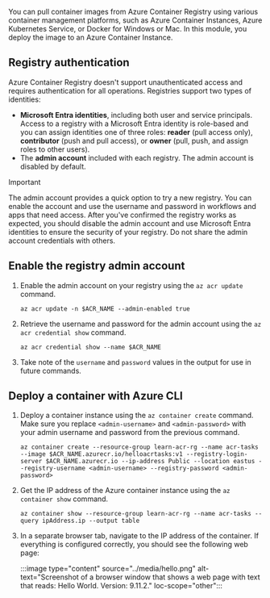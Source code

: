 You can pull container images from Azure Container Registry using various container management platforms, such as Azure Container Instances, Azure Kubernetes Service, or Docker for Windows or Mac. In this module, you deploy the image to an Azure Container Instance.

## Registry authentication

Azure Container Registry doesn't support unauthenticated access and requires authentication for all operations. Registries support two types of identities:

- **Microsoft Entra identities**, including both user and service principals. Access to a registry with a Microsoft Entra identity is role-based and you can assign identities one of three roles: **reader** (pull access only), **contributor** (push and pull access), or **owner** (pull, push, and assign roles to other users).
- The **admin account** included with each registry. The admin account is disabled by default.

> [!IMPORTANT]
> The admin account provides a quick option to try a new registry. You can enable the account and use the username and password in workflows and apps that need access. After you've confirmed the registry works as expected, you should disable the admin account and use Microsoft Entra identities to ensure the security of your registry. Do not share the admin account credentials with others.

## Enable the registry admin account

1. Enable the admin account on your registry using the `az acr update` command.

    ```azurecli-interactive
    az acr update -n $ACR_NAME --admin-enabled true
    ```

2. Retrieve the username and password for the admin account using the `az acr credential show` command.

    ```azurecli
    az acr credential show --name $ACR_NAME
    ```

3. Take note of the `username` and `password` values in the output for use in future commands.

## Deploy a container with Azure CLI

1. Deploy a container instance using the `az container create` command. Make sure you replace `<admin-username>` and `<admin-password>` with your admin username and password from the previous command.

    ```azurecli-interactive
    az container create --resource-group learn-acr-rg --name acr-tasks --image $ACR_NAME.azurecr.io/helloacrtasks:v1 --registry-login-server $ACR_NAME.azurecr.io --ip-address Public --location eastus --registry-username <admin-username> --registry-password <admin-password>
    ```

2. Get the IP address of the Azure container instance using the `az container show` command.

    ```azurecli-interactive
    az container show --resource-group learn-acr-rg --name acr-tasks --query ipAddress.ip --output table
    ```

3. In a separate browser tab, navigate to the IP address of the container. If everything is configured correctly, you should see the following web page:

    :::image type="content" source="../media/hello.png" alt-text="Screenshot of a browser window that shows a web page with text that reads: Hello World. Version: 9.11.2." loc-scope="other"::: <!-- no-loc -->
